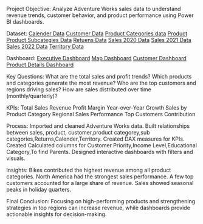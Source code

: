 Project Objective:
Analyze Adventure Works sales data to understand revenue trends, customer behavior, and product performance using Power BI dashboards.

Dataset:
<a href="https://github.com/sherinstella/Sales-Dashboard/blob/main/AdventureWorks%20Calendar%20Lookup.csv">Calender Data</a>
<a href="https://github.com/sherinstella/Sales-Dashboard/blob/main/AdventureWorks%20Customer%20Lookup.csv">Customer Data</a>
<a href="https://github.com/sherinstella/Sales-Dashboard/blob/main/AdventureWorks%20Product%20Categories%20Lookup.csv">Product Categories data</a>
<a href="https://github.com/sherinstella/Sales-Dashboard/blob/main/AdventureWorks%20Product%20Lookup-a.csv">Product</a>
<a href="https://github.com/sherinstella/Sales-Dashboard/blob/main/AdventureWorks%20Product%20Subcategories%20Lookup.csv">Product Subcategies Data</a>
<a href="https://github.com/sherinstella/Sales-Dashboard/blob/main/AdventureWorks%20Returns%20Data.csv"> Retuens Data</a>
<a href="https://github.com/sherinstella/Sales-Dashboard/blob/main/AdventureWorks%20Sales%20Data%202020.csv"> Sales 2020 Data</a>
<a href="https://github.com/sherinstella/Sales-Dashboard/blob/main/AdventureWorks%20Sales%20Data%202021.csv">Sales 2021 Data</a>
<a href="https://github.com/sherinstella/Sales-Dashboard/blob/main/AdventureWorks%20Sales%20Data%202022.csv">Sales 2022 Data</a>
<a href="https://github.com/sherinstella/Sales-Dashboard/blob/main/AdventureWorks%20Territory%20Lookup.csv">Territory Data</a>


Dashboard:
<a href="https://github.com/sherinstella/Sales-Dashboard/blob/main/Screenshot%202025-09-30%20222452.png"> Executive Dashboard</a>
<a href="https://github.com/sherinstella/Sales-Dashboard/blob/main/Screenshot%202025-09-30%20222504.pn"> Map Dashboard</a>
<a href="https://github.com/sherinstella/Sales-Dashboard/blob/main/Screenshot%202025-09-30%20222518.png"> Customer Dashboard</a>
<a href="https://github.com/sherinstella/Sales-Dashboard/blob/main/Screenshot%202025-09-30%20222528.png">Product Details Dashboard</a>


Key Questions:
What are the total sales and profit trends?
Which products and categories generate the most revenue?
Who are the top customers and regions driving sales?
How are sales distributed over time (monthly/quarterly)?

KPIs:
Total Sales Revenue
Profit Margin
Year-over-Year Growth
Sales by Product Category
Regional Sales Performance
Top Customers Contribution

Process:
Imported and cleaned Adventure Works data.
Built relationships between sales, product, customer,product categorey,sub categories,Returns,Calender,Territory.
Created DAX measures for KPIs.
Created Calculated columns for Customer Priority,Income Level,Educational Category,To find Parents.
Designed interactive dashboards with filters and visuals.

Insights:
Bikes contributed the highest revenue among all product categories.
North America had the strongest sales performance.
A few top customers accounted for a large share of revenue.
Sales showed seasonal peaks in holiday quarters.

Final Conclusion:
Focusing on high-performing products and strengthening strategies in top regions can increase revenue, while dashboards provide actionable insights for decision-making.

